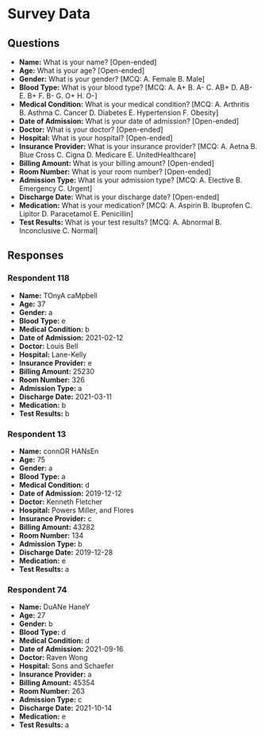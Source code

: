 # Survey Data

## Questions

- **Name:** What is your name? [Open-ended]
- **Age:** What is your age? [Open-ended]
- **Gender:** What is your gender? [MCQ: A. Female B. Male]
- **Blood Type:** What is your blood type? [MCQ: A. A+ B. A- C. AB+ D. AB- E. B+ F. B- G. O+ H. O-]
- **Medical Condition:** What is your medical condition? [MCQ: A. Arthritis B. Asthma C. Cancer D. Diabetes E. Hypertension F. Obesity]
- **Date of Admission:** What is your date of admission? [Open-ended]
- **Doctor:** What is your doctor? [Open-ended]
- **Hospital:** What is your hospital? [Open-ended]
- **Insurance Provider:** What is your insurance provider? [MCQ: A. Aetna B. Blue Cross C. Cigna D. Medicare E. UnitedHealthcare]
- **Billing Amount:** What is your billing amount? [Open-ended]
- **Room Number:** What is your room number? [Open-ended]
- **Admission Type:** What is your admission type? [MCQ: A. Elective B. Emergency C. Urgent]
- **Discharge Date:** What is your discharge date? [Open-ended]
- **Medication:** What is your medication? [MCQ: A. Aspirin B. Ibuprofen C. Lipitor D. Paracetamol E. Penicillin]
- **Test Results:** What is your test results? [MCQ: A. Abnormal B. Inconclusive C. Normal]

## Responses

### Respondent 118

- **Name:** TOnyA caMpbell
- **Age:** 37
- **Gender:** a
- **Blood Type:** e
- **Medical Condition:** b
- **Date of Admission:** 2021-02-12
- **Doctor:** Louis Bell
- **Hospital:** Lane-Kelly
- **Insurance Provider:** e
- **Billing Amount:** 25230
- **Room Number:** 326
- **Admission Type:** a
- **Discharge Date:** 2021-03-11
- **Medication:** b
- **Test Results:** b

### Respondent 13

- **Name:** connOR HANsEn
- **Age:** 75
- **Gender:** a
- **Blood Type:** a
- **Medical Condition:** d
- **Date of Admission:** 2019-12-12
- **Doctor:** Kenneth Fletcher
- **Hospital:** Powers Miller, and Flores
- **Insurance Provider:** c
- **Billing Amount:** 43282
- **Room Number:** 134
- **Admission Type:** b
- **Discharge Date:** 2019-12-28
- **Medication:** e
- **Test Results:** a

### Respondent 74

- **Name:** DuANe HaneY
- **Age:** 27
- **Gender:** b
- **Blood Type:** d
- **Medical Condition:** d
- **Date of Admission:** 2021-09-16
- **Doctor:** Raven Wong
- **Hospital:** Sons and Schaefer
- **Insurance Provider:** a
- **Billing Amount:** 45354
- **Room Number:** 263
- **Admission Type:** c
- **Discharge Date:** 2021-10-14
- **Medication:** e
- **Test Results:** a
